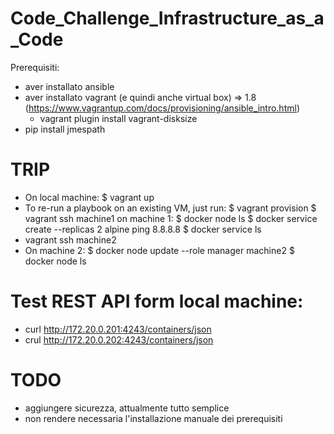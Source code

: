 # Code_Challenge_Infrastructure_as_a_Code

Prerequisiti:
- aver installato ansible
- aver installato vagrant (e quindi anche virtual box) => 1.8 (https://www.vagrantup.com/docs/provisioning/ansible_intro.html)
    - vagrant plugin install vagrant-disksize
- pip install jmespath

# TRIP
- On local machine:
$ vagrant up
- To re-run a playbook on an existing VM, just run:
$ vagrant provision
$ vagrant ssh machine1
on machine 1:
$ docker node ls
$ docker service create --replicas 2 alpine ping 8.8.8.8
$ docker service ls
- vagrant ssh machine2
- On machine 2:
$ docker node update --role manager machine2
$ docker node ls

# Test REST API form local machine:
- curl http://172.20.0.201:4243/containers/json
- crul http://172.20.0.202:4243/containers/json

# TODO
- aggiungere sicurezza, attualmente tutto semplice
- non rendere necessaria l'installazione manuale dei prerequisiti